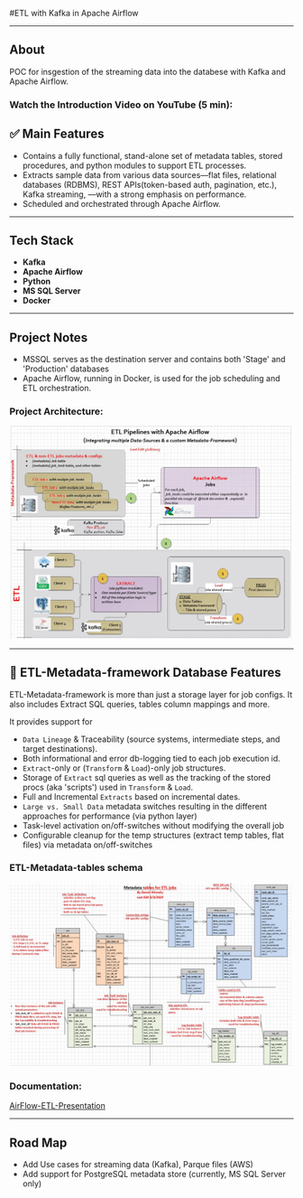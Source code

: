 #ETL with Kafka in Apache Airflow

---

## About

POC for insgestion of the streaming data into the databese with Kafka and Apache Airflow.

### Watch the Introduction Video on YouTube (5 min):


## ✅ Main Features

- Contains a fully functional, stand-alone set of metadata tables, stored procedures, and python modules to support ETL processes.
- Extracts sample data from various data sources—flat files, relational databases (RDBMS), REST APIs(token-based auth, pagination, etc.), Kafka streaming, —with a strong emphasis on performance.
- Scheduled and orchestrated through Apache Airflow.

---

## Tech Stack

- **Kafka**
- **Apache Airflow**
- **Python**
- **MS SQL Server**
- **Docker** 

---

## Project Notes

- MSSQL serves as the destination server and contains both 'Stage' and 'Production' databases
- Apache Airflow, running in Docker, is used for the job scheduling and ETL orchestration.
  
### Project Architecture: 

<img src="diagrams/Project-architecture.jpg" alt="Example" width="500" hight="300"/>

---

## 🧠 ETL-Metadata-framework Database Features

ETL-Metadata-framework is more than just a storage layer for job configs. It also includes Extract SQL queries, tables column mappings and more.

It provides support for 
- `Data Lineage` & Traceability (source systems, intermediate steps, and target destinations).
- Both informational and error db-logging tied to each job execution id.
- `Extract`-only or (`Transform` & `Load`)-only job structures.
- Storage of `Extract` sql queries as well as the tracking of the stored procs (aka 'scripts') used in `Transform` & `Load`.
- Full and Incremental `Extracts` based on incremental dates.
- `Large vs. Small Data` metadata switches resulting in the different approaches for performance (via python layer)
- Task-level activation on/off-switches without modifying the overall job
- Configurable cleanup for the temp structures (extract temp tables, flat files) via metadata on/off-switches


### ETL-Metadata-tables schema 

<img src="diagrams/metadata-db-schema.jpg" alt="Example" width="500" hight="300"/>

### Documentation:

[AirFlow-ETL-Presentation](https://github.com/klionsky123/dmk-airflow-etl/blob/main/diagrams/AirFlow-ETL-Presentation.pdf)

---

## Road Map

- Add Use cases for streaming data (Kafka), Parque files (AWS)
- Add support for PostgreSQL metadata store (currently, MS SQL Server only)



